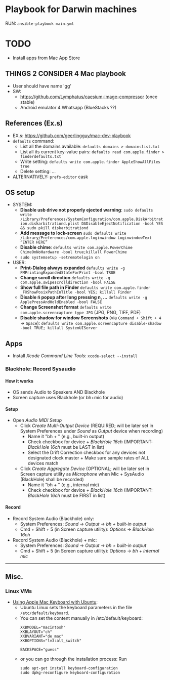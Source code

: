 # Playbook for Darwin machines

RUN: `ansible-playbook main.yml`



# TODO
* Install apps from Mac App Store

## THINGS 2 CONSIDER 4 Mac playbook
- User should have name 'gg'
- SW:
  - https://github.com/Lymphatus/caesium-image-compressor  (once stable)
  - Android emulator 4 Whatsapp  (BlueStacks ??)


## References (Ex.s)
* EX.s: https://github.com/geerlingguy/mac-dev-playbook
* `defaults` command:
  * List all the domains available: `defaults domains > domainslist.txt`
  * List all its current key-value pairs: `defaults read com.apple.finder > finderdefaults.txt`
  * Write setting: `defaults write com.apple.finder AppleShowAllFiles true`
  * Delete setting: &mldr;
* ALTERNATIVELY: `prefs-editor` cask


## OS setup
* SYSTEM:
  * **Disable usb drive not properly ejected warning**:
    `sudo defaults write /Library/Preferences/SystemConfiguration/com.apple.DiskArbitration.diskarbitrationd.plist DADisableEjectNotification -bool YES && sudo pkill diskarbitrationd`
  * **Add message to lock-screen**
    `sudo defaults write /Library/Preferences/com.apple.loginwindow LoginwindowText “ENTER HERE”`
   * **Disable chime**:
     `defaults write com.apple.PowerChime ChimeOnNoHardware -bool true;killall PowerChime`
  * `sudo systemsetup -setremotelogin on`
* USER:
  * **Print-Dialog always expanded**
    `defaults write -g PMPrintingExpandedStateForPrint -bool TRUE`
  * **Change scroll direction**
    `defaults write -g com.apple.swipescrolldirection -bool FALSE`
  * **Show full file path in Finder**
    `defaults write com.apple.finder _FXShowPosixPathInTitle -bool YES; killall Finder`
  * **Disable ń popup after long pressing n, ...**
    `defaults write -g ApplePressAndHoldEnabled -bool FALSE`
  * **Change Screenshot format**
    `defaults write com.apple.screencapture type JPG` (JPG, PNG, TIFF, PDF)
  * **Disable shadow for window Screenshots** (via `Command + Shift + 4` &rarr; `Space`):
    `defaults write com.apple.screencapture disable-shadow -bool TRUE; killall SystemUIServer`


## Apps
* Install *Xcode Command Line Tools*: `xcode-select --install`

### Blackhole: Record Sysaudio
#### How it works
- OS sends Audio to Speakers AND Blackhole
- Screen capture uses Blackhole (or bh+mic for audio)

#### Setup
* Open *Audio MIDI Setup*
  * Click *Create Multi-Output Device* (REQUIRED; will be later set in System Preferences under *Sound* as *Output* device when recording)
    * Name it "bh + <device>" (e.g., built-in output)
    * Check checkbox for device + *BlackHole 16ch* (IMPORTANT: *BlackHole 16ch* must be LAST in list)
    * Select the Drift Correction checkbox for any devices not designated clock master + Make sure sample rates of ALL devices match
  * Click *Create Aggregate Device* (OPTIONAL; will be later set in Screen capture utility as *Microphone* when Mic + SysAudio (BlackHole) shall be recorded)
    * Name it "bh + <device>" (e.g., internal mic)
    * Check checkbox for device + *BlackHole 16ch* (IMPORTANT: *BlackHole 16ch* must be FIRST in list)

#### Record
* Record System Audio (Blackhole) only:
  * System Preferences: *Sound* &rarr; *Output* &rarr; *bh + built-in output*
  * Cmd + Shift + 5 (in Screen capture utility): *Options* &rarr; *BlackHole 16ch*
* Record System Audio (Blackhole) + mic:
  * System Preferences: *Sound* &rarr; *Output* &rarr; *bh + built-in output*
  * Cmd + Shift + 5 (in Screen capture utility): *Options* &rarr; *bh + internal mic*





---
## Misc.
### Linux VMs
* [Using Apple Mac Keyboard with Ubuntu](https://www.unixfu.ch/using-apple-mac-keyboard-with-ubuntu/):
  * Ubuntu Linux sets the keyboard parameters in the file `/etc/default/keyboard`.
  * You can set the content manually in /etc/default/keyboard:
    ```
    XKBMODEL="macintosh"
    XKBLAYOUT="ch"
    XKBVARIANT="de_mac"
    XKBOPTIONS="lv3:alt_switch"

    BACKSPACE="guess"
    ```
  * or you can go through the installation process: Run
    ```
    sudo apt-get install keyboard-configuration
    sudo dpkg-reconfigure keyboard-configuration
    ```
